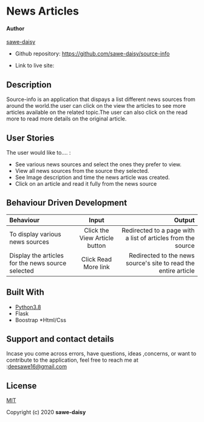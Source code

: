 # News Articles

#### Author

 [sawe-daisy](https://github.com/sawe-daisy)

* Github repository: https://github.com/sawe-daisy/source-info

* Link to live site: 

## Description

Source-info is an application that dispays a list different news sources from around the world.the user can click on the view the articles to see more articles available on the related topic.The user can also click on the read more to read more details on the original article.

## User Stories
The user would like to.... :
* See various news sources and select the ones they prefer  to view.
* View all news sources from the source they selected.
* See Image description and time the news article was created. 
* Click on an article and read it fully from the news source


## Behaviour Driven Development

| Behaviour | Input | Output |
| :---------------- | :---------------: | ------------------: |
|To display various news sources| Click the View Article button|Redirected to a page with a list of articles from the source |
|Display the articles for the news source selected| Click Read More link| Redirected to the news source's site to read the entire article|


## Built With

* [Python3.8](https://docs.python.org/3/)
* Flask
* Boostrap
*Html/Css


## Support and contact details
 Incase you come across errors, have questions, ideas ,concerns, or want to contribute to the application, feel free to reach me at :deesawe16@gmail.com

## License

[MIT](https://github.com/sawe-daisy/source-info/blob/master/LICENSE)

Copyright (c) 2020 **sawe-daisy**